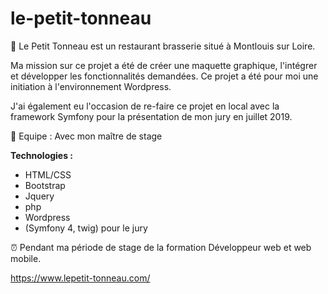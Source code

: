 # le-petit-tonneau

💼 Le Petit Tonneau est un restaurant brasserie situé à Montlouis sur Loire. 

Ma mission sur ce projet a été de créer une maquette graphique, l'intégrer et développer les fonctionnalités demandées. Ce projet a été pour moi une initiation à l'environnement Wordpress. 

J'ai également eu l'occasion de re-faire ce projet en local avec la framework Symfony pour la présentation de mon jury en juillet 2019.

👥 Equipe : Avec mon maître de stage

**Technologies :**

- HTML/CSS
- Bootstrap
- Jquery
- php
- Wordpress
- (Symfony 4, twig) pour le jury

⏰ Pendant ma période de stage de la formation Développeur web et web mobile.

https://www.lepetit-tonneau.com/
